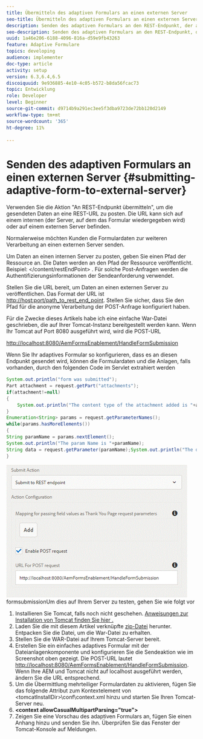 ```yaml
---
title: Übermitteln des adaptiven Formulars an einen externen Server
seo-title: Übermitteln des adaptiven Formulars an einen externen Server
description: Senden des adaptiven Formulars an den REST-Endpunkt, der auf einem externen Server ausgeführt wird
seo-description: Senden des adaptiven Formulars an den REST-Endpunkt, der auf einem externen Server ausgeführt wird
uuid: 1a46e206-6188-4096-816a-d59e9fb43263
feature: Adaptive Formulare
topics: developing
audience: implementer
doc-type: article
activity: setup
version: 6.3,6.4,6.5
discoiquuid: 9e936885-4e10-4c05-b572-b8da56fcac73
topic: Entwicklung
role: Developer
level: Beginner
source-git-commit: d9714b9a291ec3ee5f3dba9723de72bb120d2149
workflow-type: tm+mt
source-wordcount: '365'
ht-degree: 11%

---
```



# Senden des adaptiven Formulars an einen externen Server {#submitting-adaptive-form-to-external-server}

Verwenden Sie die Aktion &quot;An REST-Endpunkt übermitteln&quot;, um die gesendeten Daten an eine REST-URL zu posten. Die URL kann sich auf einem internen (der Server, auf dem das Formular wiedergegeben wird) oder auf einem externen Server befinden.

Normalerweise möchten Kunden die Formulardaten zur weiteren Verarbeitung an einen externen Server senden.

Um Daten an einen internen Server zu posten, geben Sie einen Pfad der Ressource an. Die Daten werden an den Pfad der Ressource veröffentlicht. Beispiel: &lt;/content/restEndPoint> . Für solche Post-Anfragen werden die Authentifizierungsinformationen der Sendeanforderung verwendet.

Stellen Sie die URL bereit, um Daten an einen externen Server zu veröffentlichen. Das Format der URL ist <http://host:port/path_to_rest_end_point>. Stellen Sie sicher, dass Sie den Pfad für die anonyme Verarbeitung der POST-Anfrage konfiguriert haben.

Für die Zwecke dieses Artikels habe ich eine einfache War-Datei geschrieben, die auf Ihrer Tomcat-Instanz bereitgestellt werden kann. Wenn Ihr Tomcat auf Port 8080 ausgeführt wird, wird die POST-URL

<http://localhost:8080/AemFormsEnablement/HandleFormSubmission>

Wenn Sie Ihr adaptives Formular so konfigurieren, dass es an diesen Endpunkt gesendet wird, können die Formulardaten und die Anlagen, falls vorhanden, durch den folgenden Code im Servlet extrahiert werden

```java
System.out.println("form was submitted");
Part attachment = request.getPart("attachments");
if(attachment!=null)
{
    System.out.println("The content type of the attachment added is "+attachment.getContentType());
}
Enumeration<String> params = request.getParameterNames();
while(params.hasMoreElements())
{
String paramName = params.nextElement();
System.out.println("The param Name is "+paramName);
String data = request.getParameter(paramName);System.out.println("The data  is "+data);
}
```

![](assets/formsubmission.gif)
formsubmissionUm dies auf Ihrem Server zu testen, gehen Sie wie folgt vor

1. Installieren Sie Tomcat, falls noch nicht geschehen. [Anweisungen zur Installation von Tomcat finden Sie hier .](https://helpx.adobe.com/experience-manager/kt/forms/using/preparing-datasource-for-form-data-model-tutorial-use.html)
1. Laden Sie die mit diesem Artikel verknüpfte [zip-Datei](assets/aemformsenablement.zip) herunter. Entpacken Sie die Datei, um die War-Datei zu erhalten.
1. Stellen Sie die WAR-Datei auf Ihrem Tomcat-Server bereit.
1. Erstellen Sie ein einfaches adaptives Formular mit der Dateianlagenkomponente und konfigurieren Sie die Sendeaktion wie im Screenshot oben gezeigt. Die POST-URL lautet <http://localhost:8080/AemFormsEnablement/HandleFormSubmission>. Wenn Ihre AEM und Tomcat nicht auf localhost ausgeführt werden, ändern Sie die URL entsprechend.
1. Um die Übermittlung mehrteiliger Formulardaten zu aktivieren, fügen Sie das folgende Attribut zum Kontextelement von &lt;tomcatInstallDir>\conf\context.xml hinzu und starten Sie Ihren Tomcat-Server neu.
1. **&lt;context allowCasualMultipartParsing=&quot;true&quot;>**
1. Zeigen Sie eine Vorschau des adaptiven Formulars an, fügen Sie einen Anhang hinzu und senden Sie ihn. Überprüfen Sie das Fenster der Tomcat-Konsole auf Meldungen.

